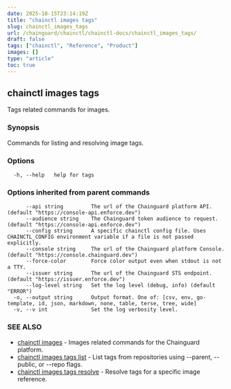 ```yaml
---
date: 2025-10-15T23:14:19Z
title: "chainctl images tags"
slug: chainctl_images_tags
url: /chainguard/chainctl/chainctl-docs/chainctl_images_tags/
draft: false
tags: ["chainctl", "Reference", "Product"]
images: []
type: "article"
toc: true
---
```

## chainctl images tags

Tags related commands for images.

### Synopsis

Commands for listing and resolving image tags.

### Options

```
  -h, --help   help for tags
```

### Options inherited from parent commands

```
      --api string         The url of the Chainguard platform API. (default "https://console-api.enforce.dev")
      --audience string    The Chainguard token audience to request. (default "https://console-api.enforce.dev")
      --config string      A specific chainctl config file. Uses CHAINCTL_CONFIG environment variable if a file is not passed explicitly.
      --console string     The url of the Chainguard platform Console. (default "https://console.chainguard.dev")
      --force-color        Force color output even when stdout is not a TTY.
      --issuer string      The url of the Chainguard STS endpoint. (default "https://issuer.enforce.dev")
      --log-level string   Set the log level (debug, info) (default "ERROR")
  -o, --output string      Output format. One of: [csv, env, go-template, id, json, markdown, none, table, terse, tree, wide]
  -v, --v int              Set the log verbosity level.
```

### SEE ALSO

* [chainctl images](/chainguard/chainctl/chainctl-docs/chainctl_images/)	 - Images related commands for the Chainguard platform.
* [chainctl images tags list](/chainguard/chainctl/chainctl-docs/chainctl_images_tags_list/)	 - List tags from repositories using --parent, --public, or --repo flags.
* [chainctl images tags resolve](/chainguard/chainctl/chainctl-docs/chainctl_images_tags_resolve/)	 - Resolve tags for a specific image reference.

